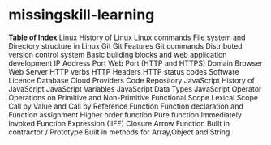 # missingskill-learning
**Table of Index**
Linux
History of Linux
Linux commands
File system and Directory structure in Linux
Git
Git Features
Git commands
Distributed version control system
Basic building blocks and web application development
IP Address
Port
Web Port (HTTP and HTTPS)
Domain
Browser
Web Server
HTTP verbs
HTTP Headers
HTTP status codes
Software Licence
Database
Cloud Providers
Code Repository
JavaScript
History of JavaScript
JavaScript Variables
JavaScript Data Types
JavaScript Operator
Operations on Primitive and Non-Primitive
Functional Scope
Lexical Scope
Call by Value and Call by Reference
Function
Function declaration and Function assignment
Higher order function
Pure function
Immediately Invoked Function Expression (IIFE)
Closure
Arrow Function
Built in contractor / Prototype
Built in methods for Array,Object and String
